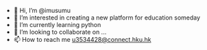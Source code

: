 - 👋 Hi, I’m @imusumu
- 👀 I’m interested in creating a new platform for education someday 
- 🌱 I’m currently learning python
- 💞️ I’m looking to collaborate on ...
- 📫 How to reach me u3534428@connect.hku.hk 

<!---
imusumu/imusumu is a ✨ special ✨ repository because its `README.md` (this file) appears on your GitHub profile.
You can click the Preview link to take a look at your changes.
--->
